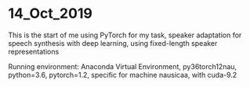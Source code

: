 # 14_Oct_2019

This is the start of me using PyTorch for my task, speaker adaptation for speech synthesis with deep learning, using fixed-length speaker representations

Running environment: Anaconda Virtual Environment, py36torch12nau, python=3.6, pytorch=1.2, specific for machine nausicaa, with cuda-9.2
